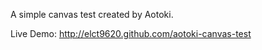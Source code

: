 A simple canvas test created by Aotoki.

Live Demo: <a href="http://elct9620.github.com/aotoki-canvas-test" target="_blank">http://elct9620.github.com/aotoki-canvas-test</a>
